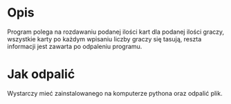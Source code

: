 # Opis 

Program polega na rozdawaniu podanej ilości kart dla podanej ilości graczy, wszystkie karty po każdym wpisaniu liczby graczy się tasują, reszta informacji jest zawarta po odpaleniu programu.

# Jak odpalić 

Wystarczy mieć zainstalowanego na komputerze pythona oraz odpalić plik.
